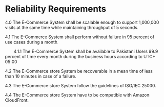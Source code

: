 
# Reliability Requirements 

4.0 The E-Commerce System shall be scalable enough to support 1,000,000 visits at the same time while maintaining throughput of 5 seconds.

4.1 The E-Commerce System shall perform without failure in 95 percent of use cases during a month.
        
   &emsp;&emsp;4.1.1 The E-Commerce System shall be available to Pakistani Users 99.9 percent of time every month during the business hours according to UTC+ 05:00

4.2 The E-Commerce store System be recoverable in a mean time of less than 10 minutes in case of a failure.

4.3 The E-Commerce store System follow the guidelines of  ISO/IEC 25000.

4.4 The E-Commerce store System have to be compatible with Amazon CloudFront.

